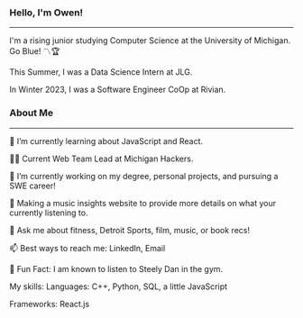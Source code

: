 ### Hello, I'm Owen!
-------------------
I'm a rising junior studying Computer Science at the University of Michigan. Go Blue! 〽️🏆

This Summer, I was a Data Science Intern at JLG.

In Winter 2023, I was a Software Engineer CoOp at Rivian.

### About Me
------------
🌱 I’m currently learning about JavaScript and React.

👨‍🏫 Current Web Team Lead at Michigan Hackers.

🔭 I’m currently working on my degree, personal projects, and pursuing a SWE career!

🎯 Making a music insights website to provide more details on what your currently listening to.

💬 Ask me about fitness, Detroit Sports, film, music, or book recs!

📫 Best ways to reach me: LinkedIn, Email

🍿 Fun Fact: I am known to listen to Steely Dan in the gym.

My skills:
Languages: C++, Python, SQL, a little JavaScript

Frameworks: React.js
